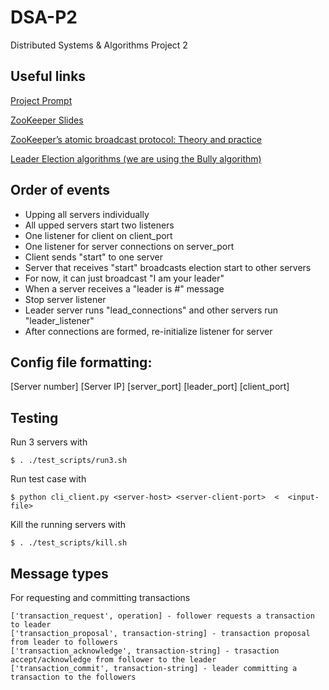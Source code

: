 # DSA-P2
Distributed Systems &amp; Algorithms Project 2

## Useful links
[Project Prompt](http://www.cs.rpi.edu/~pattes3/dsa_fall2016/DSAFall2016Project2.pdf)

[ZooKeeper Slides](http://www.cs.rpi.edu/~pattes3/dsa_fall2016/Zookeeper.pdf)

[ZooKeeper’s atomic broadcast protocol: Theory and practice](http://www.tcs.hut.fi/Studies/T-79.5001/reports/2012-deSouzaMedeiros.pdf)

[Leader Election algorithms (we are using the Bully algorithm)](http://www.cs.rpi.edu/~pattes3/dsa_fall2016/LeaderElection.pdf)


## Order of events
- Upping all servers individually
 - All upped servers start two listeners
  - One listener for client on client_port
  - One listener for server connections on server_port
- Client sends "start" to one server
- Server that receives "start" broadcasts election start to other servers
 - For now, it can just broadcast "I am your leader"
- When a server receives a "leader is #" message
 - Stop server listener
 - Leader server runs "lead\_connections" and other servers run "leader\_listener"
- After connections are formed, re-initialize listener for server

## Config file formatting:
\[Server number\] \[Server IP\] \[server\_port\] \[leader\_port\] \[client\_port\]

## Testing
Run 3 servers with
```
$ . ./test_scripts/run3.sh
```
Run test case with
```
$ python cli_client.py <server-host> <server-client-port>  <  <input-file>
```
Kill the running servers with
```
$ . ./test_scripts/kill.sh
```

## Message types
For requesting and committing transactions
```
['transaction_request', operation] - follower requests a transaction to leader
['transaction_proposal', transaction-string] - transaction proposal from leader to followers
['transaction_acknowledge', transaction-string] - trasaction accept/acknowledge from follower to the leader
['transaction_commit', transaction-string] - leader committing a transaction to the followers
```
